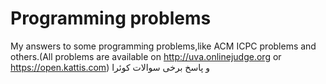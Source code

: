 # Programming problems
My answers to some programming problems,like ACM ICPC problems and others.(All problems are available on http://uva.onlinejudge.org  or https://open.kattis.com)
و پاسخ برخی سوالات کوئرا
